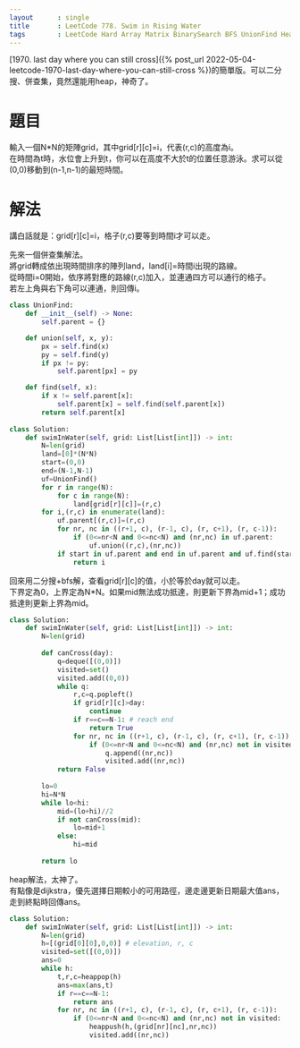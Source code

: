 ```yaml
--- 
layout      : single
title       : LeetCode 778. Swim in Rising Water
tags        : LeetCode Hard Array Matrix BinarySearch BFS UnionFind Heap
---
```

[1970. last day where you can still cross]({% post_url 2022-05-04-leetcode-1970-last-day-where-you-can-still-cross %})的簡單版。可以二分搜、併查集，竟然還能用heap，神奇了。

# 題目
輸入一個N*N的矩陣grid，其中grid[r][c]=i，代表(r,c)的高度為i。  
在時間為t時，水位會上升到t，你可以在高度不大於t的位置任意游泳。求可以從(0,0)移動到(n-1,n-1)的最短時間。  

# 解法
講白話就是：grid[r][c]=i，格子(r,c)要等到時間i才可以走。  

先來一個併查集解法。  
將grid轉成依出現時間排序的陣列land，land[i]=時間i出現的路線。  
從時間i=0開始，依序將對應的路線(r,c)加入，並連通四方可以通行的格子。  
若左上角與右下角可以連通，則回傳i。

```python
class UnionFind:
    def __init__(self) -> None:
        self.parent = {}

    def union(self, x, y):
        px = self.find(x)
        py = self.find(y)
        if px != py:
            self.parent[px] = py

    def find(self, x):
        if x != self.parent[x]:
            self.parent[x] = self.find(self.parent[x])
        return self.parent[x]
    
class Solution:
    def swimInWater(self, grid: List[List[int]]) -> int:
        N=len(grid)
        land=[0]*(N*N)
        start=(0,0)
        end=(N-1,N-1)
        uf=UnionFind()
        for r in range(N):
            for c in range(N):
                land[grid[r][c]]=(r,c)
        for i,(r,c) in enumerate(land):
            uf.parent[(r,c)]=(r,c)
            for nr, nc in ((r+1, c), (r-1, c), (r, c+1), (r, c-1)):
                if (0<=nr<N and 0<=nc<N) and (nr,nc) in uf.parent:
                    uf.union((r,c),(nr,nc))
            if start in uf.parent and end in uf.parent and uf.find(start)==uf.find(end):
                return i
```

回來用二分搜+bfs解，查看grid[r][c]的值，小於等於day就可以走。  
下界定為0，上界定為N*N。如果mid無法成功抵達，則更新下界為mid+1；成功抵達則更新上界為mid。

```python
class Solution:
    def swimInWater(self, grid: List[List[int]]) -> int:
        N=len(grid)
        
        def canCross(day):
            q=deque([(0,0)])
            visited=set()
            visited.add((0,0))
            while q:
                r,c=q.popleft()
                if grid[r][c]>day:
                    continue
                if r==c==N-1: # reach end
                    return True
                for nr, nc in ((r+1, c), (r-1, c), (r, c+1), (r, c-1)):
                    if (0<=nr<N and 0<=nc<N) and (nr,nc) not in visited:
                        q.append((nr,nc))
                        visited.add((nr,nc))
            return False
            
        lo=0
        hi=N*N
        while lo<hi:
            mid=(lo+hi)//2
            if not canCross(mid):
                lo=mid+1
            else:
                hi=mid
            
        return lo
```

heap解法，太神了。  
有點像是dijkstra，優先選擇日期較小的可用路徑，邊走邊更新日期最大值ans，走到終點時回傳ans。

```python
class Solution:
    def swimInWater(self, grid: List[List[int]]) -> int:
        N=len(grid)
        h=[(grid[0][0],0,0)] # elevation, r, c
        visited=set([(0,0)])
        ans=0
        while h:
            t,r,c=heappop(h)
            ans=max(ans,t)
            if r==c==N-1:
                return ans
            for nr, nc in ((r+1, c), (r-1, c), (r, c+1), (r, c-1)):
                if (0<=nr<N and 0<=nc<N) and (nr,nc) not in visited:
                    heappush(h,(grid[nr][nc],nr,nc))
                    visited.add((nr,nc))
```
        